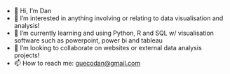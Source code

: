 - 👋 Hi, I’m Dan
- 👀 I’m interested in anything involving or relating to data visualisation and analysis!
- 🌱 I’m currently learning and using Python, R and SQL w/ visualisation software such as powerpoint, power bi and tableau
- 💞️ I’m looking to collaborate on websites or external data analysis projects!
- 📫 How to reach me: guecodan@gmail.com

<!---
DANGUECO/DANGUECO is a ✨ special ✨ repository because its `README.md` (this file) appears on your GitHub profile.
You can click the Preview link to take a look at your changes.
--->
